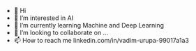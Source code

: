 - 👋 Hi
- 👀 I’m interested in AI
- 🌱 I’m currently learning Machine and Deep Learning
- 💞️ I’m looking to collaborate on ...
- 📫 How to reach me linkedin.com/in/vadim-urupa-99017a1a3

<!---
VadimUrupa1399/VadimUrupa1399 is a ✨ special ✨ repository because its `README.md` (this file) appears on your GitHub profile.
You can click the Preview link to take a look at your changes.
--->
